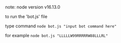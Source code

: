 note: node version v16.13.0

to run the 'bot.js' file

type command `node bot.js "input bot command here"`

for example `node bot.js "LLLLLW99RRRRRW88LLLRL"`